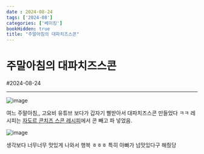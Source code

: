 ```yaml
---
date : 2024-08-24
tags: ['2024-08']
categories: ['베이킹']
bookHidden: true
title: "주말아침의 대파치즈스콘"
---
```


# 주말아침의 대파치즈스콘

#2024-08-24

---

![image](https://github.com/user-attachments/assets/6009c57a-d6be-4caa-a6a7-596ac12a1095)

여느 주말아침,, 고요비 유튜브 보다가 갑자기 삘받아서 대파치즈스콘 만들었다 ㅋㅋ 레시피는 [자도르 콘치즈 스콘 레시피](https://www.youtube.com/watch?v=J_gPcGzRxYQ&t=223s)에서 콘 빼고 파 넣었음.

![image](https://github.com/user-attachments/assets/7642a9a0-b7a5-4d33-9350-f48d626865be)

생각보다 너무너무 맛있게 나와서 행복 ㅎㅎㅎ 특히 아빠가 넘맛있다구 해줬당
